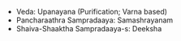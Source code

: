 - Veda: Upanayana (Purification; Varna based)
- Pancharaathra Sampradaaya: Samashrayanam
- Shaiva-Shaaktha Sampradaaya-s: Deeksha

